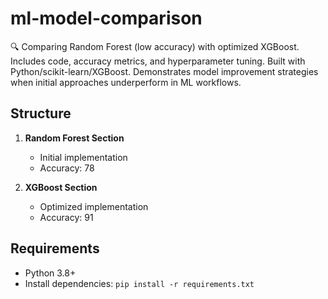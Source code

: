 # ml-model-comparison
🔍 Comparing Random Forest (low accuracy) with optimized XGBoost. Includes code, accuracy metrics, and hyperparameter tuning. Built with Python/scikit-learn/XGBoost. Demonstrates model improvement strategies when initial approaches underperform in ML workflows.

## Structure
1. **Random Forest Section**
   - Initial implementation
   - Accuracy: 78
   
2. **XGBoost Section**
   - Optimized implementation
   - Accuracy: 91

## Requirements
- Python 3.8+
- Install dependencies: `pip install -r requirements.txt`
